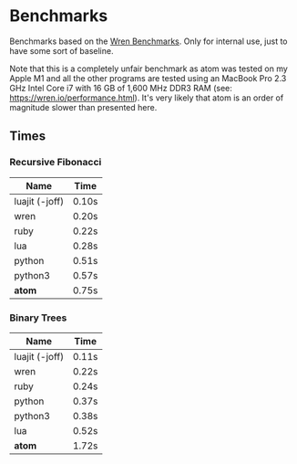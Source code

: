 # Benchmarks

Benchmarks based on the [Wren Benchmarks](https://github.com/wren-lang/wren/tree/main/test/benchmark).
Only for internal use, just to have some sort of baseline.

Note that this is a completely unfair benchmark as atom was tested on my Apple M1 and all the other programs are tested using an MacBook Pro 2.3 GHz Intel Core i7 with 16 GB of 1,600 MHz DDR3 RAM (see: https://wren.io/performance.html).
It's very likely that atom is an order of magnitude slower than presented here.

## Times

### Recursive Fibonacci

| Name | Time |
|------|------|
| luajit (-joff) | 0.10s |
| wren | 0.20s |
| ruby | 0.22s |
| lua | 0.28s |
| python | 0.51s |
| python3 | 0.57s |
| **atom** | 0.75s |


### Binary Trees


| Name | Time |
|------|------|
| luajit (-joff) | 0.11s |
| wren | 0.22s |
| ruby | 0.24s |
| python | 0.37s |
| python3 | 0.38s |
| lua | 0.52s |
| **atom** | 1.72s |
